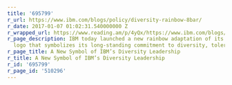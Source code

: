 ```yaml
---
title: '695799'
r_url: https://www.ibm.com/blogs/policy/diversity-rainbow-8bar/
r_date: 2017-01-07 01:02:31.540000000 Z
r_wrapped_url: https://www.reading.am/p/4yQx/https://www.ibm.com/blogs/policy/diversity-rainbow-8bar/
r_page_description: IBM today launched a new rainbow adaptation of its iconic 8-bar
  logo that symbolizes its long-standing commitment to diversity, tolerance and inclusion.
r_page_title: A New Symbol of IBM’s Diversity Leadership
r_title: A New Symbol of IBM’s Diversity Leadership
r_id: '695799'
r_page_id: '510296'
---
```


